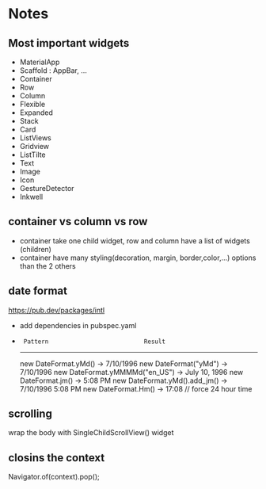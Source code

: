 # Notes

## Most important widgets
- MaterialApp
- Scaffold : AppBar, ...
- Container 
- Row
- Column
- Flexible
- Expanded
- Stack 
- Card
- ListViews
- Gridview
- ListTilte
- Text
- Image
- Icon
- GestureDetector
- Inkwell

## container vs column vs row
- container take one child widget, row and column have a list of widgets (children)
- container have many styling(decoration, margin, border,color,...) options than the 2 others
## date format
https://pub.dev/packages/intl
- add dependencies in pubspec.yaml
-      Pattern                           Result
     ----------------                  -------
  new DateFormat.yMd()             -> 7/10/1996
  new DateFormat("yMd")            -> 7/10/1996
  new DateFormat.yMMMMd("en_US")   -> July 10, 1996
  new DateFormat.jm()              -> 5:08 PM
  new DateFormat.yMd().add_jm()    -> 7/10/1996 5:08 PM
  new DateFormat.Hm()              -> 17:08 // force 24 hour time

## scrolling 
wrap the body with SingleChildScrollView() widget

## closins the context
    
Navigator.of(context).pop();

